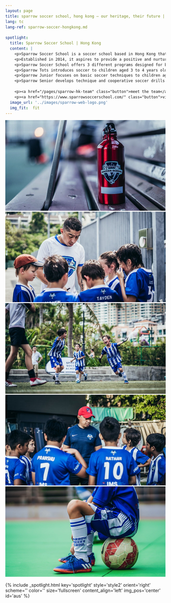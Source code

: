 ```yaml
---
layout: page
title: sparrow soccer school, hong kong — our heritage, their future | providentia education | hong kong
lang: tc
lang-ref: sparrow-soccer-hongkong.md

spotlight:
  title: Sparrow Soccer School | Hong Kong
  content: |
    <p>Sparrow Soccer School is a soccer school based in Hong Kong that provides coaching to children aged between 3 to 12 years old.</p>
    <p>Established in 2014, it aspires to provide a positive and nurturing environment to help ignite children’s passion both on and off the field where children are encouraged to learn self-betterment and sportsmanship which can benefit them for life.</p>
    <p>Sparrow Soccer School offers 3 different programs designed for boys and girls ranging from 3 to 12 years old. Sessions are created to be an enjoyable experience conducted in a safe, positive, and professional environment.</p>
    <p>Sparrow Tots introduces soccer to children aged 3 to 4 years old in a non-technical and stress-free manner that helps toddlers develop mentally, physically, and socially.</p>
    <p>Sparrow Junior focuses on basic soccer techniques to children aged 5 to 6 years old and develop the concept of competition where they learn the basic rules and techniques of soccer.</p>
    <p>Sparrow Senior develops technique and cooperative soccer drills to children aged 7 to 12 years old with a focus on soccer drills and knowledge which help children work together as a team.</p>

    <p><a href="/pages/sparrow-hk-team" class="button">meet the team</a></p>
    <p><a href="https://www.sparrowsoccerschool.com/" class="button">visit the schools</a></p>
  image_url: '../images/sparrow-web-logo.png'
  img_fit:  fit
---
```


<section class="banner fullscreen style5 invert orient-center content-align-center onscroll-image-fade-in">
  <!-- slider -->
  <div class="swiper-container">
    <!-- Additional required wrapper -->
    <div class="swiper-wrapper">
        <!-- Slides -->
      <div class="swiper-slide"><img src = '../images/gallery/hk/f1.png'></div>
      <div class="swiper-slide"><img src = '../images/gallery/hk/f2.jpg'></div>
      <div class="swiper-slide"><img src = '../images/gallery/hk/f4.jpg'></div>
      <div class="swiper-slide"><img src = '../images/gallery/hk/f5.jpg'></div>
      <div class="swiper-slide"><img src = '../images/gallery/hk/f6.png'></div>
    </div>
    <!-- Add Pagination -->
    <div class="swiper-pagination"></div>
    <!-- Add Arrows -->
    <div class="swiper-button-next"></div>
    <div class="swiper-button-prev"></div>
  </div>
</section>

{% include _spotlight.html key='spotlight' style='style2' orient='right' scheme='' color='' size='fullscreen' content_align='left' img_pos='center' id='aus' %}
